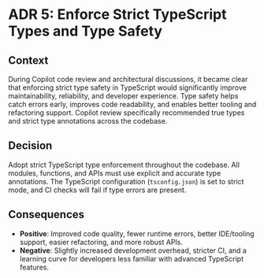 # ADR 5: Enforce Strict TypeScript Types and Type Safety

## Context

During Copilot code review and architectural discussions, it became clear that enforcing strict type safety in TypeScript would significantly improve maintainability, reliability, and developer experience. Type safety helps catch errors early, improves code readability, and enables better tooling and refactoring support. Copilot review specifically recommended true types and strict type annotations across the codebase.

## Decision

Adopt strict TypeScript type enforcement throughout the codebase. All modules, functions, and APIs must use explicit and accurate type annotations. The TypeScript configuration (`tsconfig.json`) is set to strict mode, and CI checks will fail if type errors are present.

## Consequences

- **Positive**: Improved code quality, fewer runtime errors, better IDE/tooling support, easier refactoring, and more robust APIs.
- **Negative**: Slightly increased development overhead, stricter CI, and a learning curve for developers less familiar with advanced TypeScript features.
